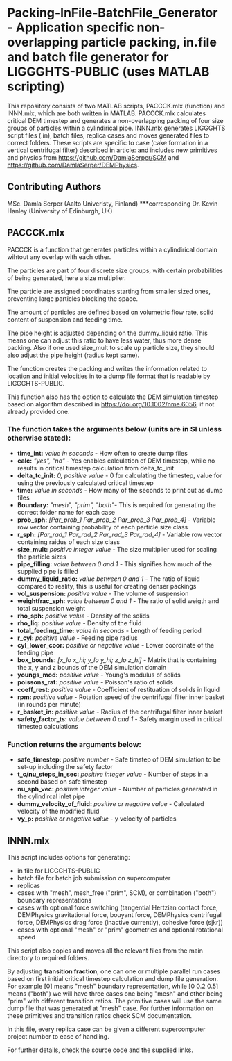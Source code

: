 # Packing-InFile-BatchFile_Generator - Application specific non-overlapping particle packing, in.file and batch file generator for LIGGGHTS-PUBLIC (uses MATLAB scripting)

This repository consists of two MATLAB scripts, PACCCK.mlx (function) and INNN.mlx, which are both written in MATLAB. PACCCK.mlx calculates critical DEM timestep and generates a non-overlapping packing of four size groups of particles within a cylindirical pipe. INNN.mlx generates LIGGGHTS script files (.in), batch files, replica cases and moves generated files to correct folders. These scripts are specific to case (cake formation in a vertical centrifugal filter) described in article: and includes new primitives and physics from https://github.com/DamlaSerper/SCM and https://github.com/DamlaSerper/DEMPhysics.

## Contributing Authors
MSc. Damla Serper (Aalto Univeristy, Finland) ***corresponding
Dr. Kevin Hanley (University of Edinburgh, UK)

## PACCCK.mlx

PACCCK is a function that generates particles within a cylindirical domain wihtout any overlap with each other.

The particles are part of four discrete size groups, with certain probabilities of being generated, here a size multiplier.

The particle are assigned coordinates starting from smaller sized ones, preventing large particles blocking the space.

The amount of particles are defined based on volumetric flow rate, solid content of suspension and feeding time.

The pipe height is adjusted depending on the dummy_liquid ratio. This means one can adjust this ratio to have less water, thus more dense packing. Also if one used size_mult to scale up particle size, they should also adjust the pipe height (radius kept same).

The function creates the packing and writes the information related to location and initial velocities in to a dump file format that is readable by LIGGGHTS-PUBLIC.

This function also has the option to calculate the DEM simulation timestep based on algorithm described in  https://doi.org/10.1002/nme.6056, if not already provided one. 

### The function takes the arguments below (units are in SI unless otherwise stated):

- **time_int:** *value in seconds* - How often to create dump files
- **calc:** *"yes", "no"* - Yes enables calculation of DEM timestep, while no results in critical timestep calculation from delta_tc_init
- **delta_tc_init:** *0, positive value* - 0 for calculating the timestep, value for using the previously calculated critical timestep
- **time:** *value in seconds* - How many of the seconds to print out as dump files
- **Boundary:** *"mesh", "prim", "both"*- This is required for generating the correct folder name for each case
- **prob_sph:** *[Par_prob_1 Par_prob_2 Par_prob_3 Par_prob_4]* - Variable row vector containing probability of each particle size class
- **r_sph:** *[Par_rad_1 Par_rad_2 Par_rad_3 Par_rad_4]* - Variable row vector containing raidus of each size class
- **size_mult:** *positive integer value* - The size multiplier used for scaling the particle sizes
- **pipe_filling:** *value between 0 and 1* - This signifies how much of the supplied pipe is filled
- **dummy_liquid_ratio:** *value between 0 and 1* - The ratio of liquid compared to reality, this is useful for creating denser packings
- **vol_suspension:** *positive value* - The volume of suspension
- **weightfrac_sph:** *value between 0 and 1* - The ratio of solid weigth and total suspension weight
- **rho_sph:** *positive value* - Density of the solids
- **rho_liq:** *positive value* - Density of the fluid
- **total_feeding_time:** *value in seconds* - Length of feeding period
- **r_cyl:** *positive value* - Feeding pipe radius
- **cyl_lower_coor:** *positive or negative value* - Lower coordinate of the feeding pipe
- **box_bounds:** *[x_lo x_hi; y_lo y_hi; z_lo z_hi]* - Matrix that is containing the x, y and z bounds of the DEM simulation domain
- **youngs_mod:** *positive value* - Young's modulus of solids
- **poissons_rat:** *positive value* - Poisson's ratio of solids
- **coeff_rest:** *positive value* - Coefficient of restituation of solids in liquid
- **rpm:** *positive value* - Rotation speed of the centrifugal filter inner basket (in rounds per minute)
- **r_basket_in:** *positive value* - Radius of the centrifugal filter inner basket
- **safety_factor_ts:** *value between 0 and 1* - Safety margin used in critical timestep calculations

### Function returns the arguments below:

- **safe_timestep:** *positive number* - Safe timstep of DEM simulation to be set-up including the safety factor
- **t_c/nu_steps_in_sec:** *positive integer value* - Number of steps in a second based on safe timestep
- **nu_sph_vec:** *positive integer value* - Number of particles generated in the cylindircal inlet pipe
- **dummy_velocity_of_fluid:** *positive or negative value* - Calculated velocity of the modified fluid
- **vy_p:** *positive or negative value* - y velocity of particles

## INNN.mlx

This script includes options for generating:

- in file for LIGGGHTS-PUBLIC
- batch file for batch job submission on supercomputer
- replicas
- cases with "mesh", mesh_free ("prim", SCM), or combination ("both") boundary representations
- cases with optional force switching (tangential Hertzian contact force, DEMPhysics gravitational force, bouyant force, DEMPhysics centrifugal force, DEMPhysics drag force (inactive currently), cohesive force (sjkr))
- cases with optional "mesh" or "prim" geometries and optional rotational speed

This script also copies and moves all the relevant files from the main directory to required folders.

By adjusting **transition fraction**, one can one or multiple parallel run cases based on first initial critical timestep calculation and dump file generation. For example [0] means "mesh" boundary representation, while [0 0.2 0.5] means ("both") we will have three cases one being "mesh" and other being "prim" with different transition ratios. The primitive cases will use the same dump file that was generated at "mesh" case. For further information on these primitives and transition ratios check SCM documentation.

In this file, every replica case can be given a different supercomputer project number to ease of handling.

For further details, check the source code and the supplied links.





